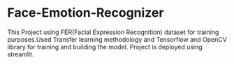 # Face-Emotion-Recognizer
This Project using FER(Facial Expression Recognition) dataset for training purposes.Used Transfer learning methodology and Tensorflow and OpenCV library for training and building the model.
Project is deployed using streamlit.
